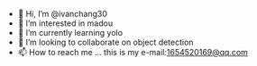 - 👋 Hi, I’m @ivanchang30
- 👀 I’m interested in madou
- 🌱 I’m currently learning yolo
- 💞️ I’m looking to collaborate on object detection
- 📫 How to reach me ...
this is my e-mail:1654520169@qq.com


<!---
ivanchang30/ivanchang30 is a ✨ special ✨ repository because its `README.md` (this file) appears on your GitHub profile.
You can click the Preview link to take a look at your changes.
--->
